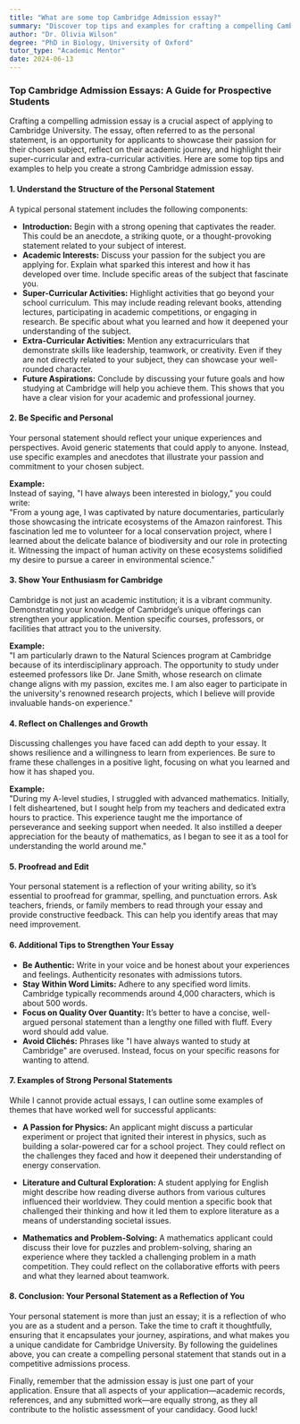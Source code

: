 ```yaml
---
title: "What are some top Cambridge Admission essay?"
summary: "Discover top tips and examples for crafting a compelling Cambridge admission essay to showcase your passion and academic journey effectively."
author: "Dr. Olivia Wilson"
degree: "PhD in Biology, University of Oxford"
tutor_type: "Academic Mentor"
date: 2024-06-13
---
```


### Top Cambridge Admission Essays: A Guide for Prospective Students

Crafting a compelling admission essay is a crucial aspect of applying to Cambridge University. The essay, often referred to as the personal statement, is an opportunity for applicants to showcase their passion for their chosen subject, reflect on their academic journey, and highlight their super-curricular and extra-curricular activities. Here are some top tips and examples to help you create a strong Cambridge admission essay.

#### 1. Understand the Structure of the Personal Statement

A typical personal statement includes the following components:

- **Introduction:** Begin with a strong opening that captivates the reader. This could be an anecdote, a striking quote, or a thought-provoking statement related to your subject of interest.
- **Academic Interests:** Discuss your passion for the subject you are applying for. Explain what sparked this interest and how it has developed over time. Include specific areas of the subject that fascinate you.
- **Super-Curricular Activities:** Highlight activities that go beyond your school curriculum. This may include reading relevant books, attending lectures, participating in academic competitions, or engaging in research. Be specific about what you learned and how it deepened your understanding of the subject.
- **Extra-Curricular Activities:** Mention any extracurriculars that demonstrate skills like leadership, teamwork, or creativity. Even if they are not directly related to your subject, they can showcase your well-rounded character.
- **Future Aspirations:** Conclude by discussing your future goals and how studying at Cambridge will help you achieve them. This shows that you have a clear vision for your academic and professional journey.

#### 2. Be Specific and Personal

Your personal statement should reflect your unique experiences and perspectives. Avoid generic statements that could apply to anyone. Instead, use specific examples and anecdotes that illustrate your passion and commitment to your chosen subject.

**Example:**  
Instead of saying, "I have always been interested in biology," you could write:  
"From a young age, I was captivated by nature documentaries, particularly those showcasing the intricate ecosystems of the Amazon rainforest. This fascination led me to volunteer for a local conservation project, where I learned about the delicate balance of biodiversity and our role in protecting it. Witnessing the impact of human activity on these ecosystems solidified my desire to pursue a career in environmental science."

#### 3. Show Your Enthusiasm for Cambridge

Cambridge is not just an academic institution; it is a vibrant community. Demonstrating your knowledge of Cambridge’s unique offerings can strengthen your application. Mention specific courses, professors, or facilities that attract you to the university.

**Example:**  
"I am particularly drawn to the Natural Sciences program at Cambridge because of its interdisciplinary approach. The opportunity to study under esteemed professors like Dr. Jane Smith, whose research on climate change aligns with my passion, excites me. I am also eager to participate in the university's renowned research projects, which I believe will provide invaluable hands-on experience."

#### 4. Reflect on Challenges and Growth

Discussing challenges you have faced can add depth to your essay. It shows resilience and a willingness to learn from experiences. Be sure to frame these challenges in a positive light, focusing on what you learned and how it has shaped you.

**Example:**  
"During my A-level studies, I struggled with advanced mathematics. Initially, I felt disheartened, but I sought help from my teachers and dedicated extra hours to practice. This experience taught me the importance of perseverance and seeking support when needed. It also instilled a deeper appreciation for the beauty of mathematics, as I began to see it as a tool for understanding the world around me."

#### 5. Proofread and Edit

Your personal statement is a reflection of your writing ability, so it’s essential to proofread for grammar, spelling, and punctuation errors. Ask teachers, friends, or family members to read through your essay and provide constructive feedback. This can help you identify areas that may need improvement.

#### 6. Additional Tips to Strengthen Your Essay

- **Be Authentic:** Write in your voice and be honest about your experiences and feelings. Authenticity resonates with admissions tutors.
- **Stay Within Word Limits:** Adhere to any specified word limits. Cambridge typically recommends around 4,000 characters, which is about 500 words.
- **Focus on Quality Over Quantity:** It’s better to have a concise, well-argued personal statement than a lengthy one filled with fluff. Every word should add value.
- **Avoid Clichés:** Phrases like "I have always wanted to study at Cambridge" are overused. Instead, focus on your specific reasons for wanting to attend.

#### 7. Examples of Strong Personal Statements

While I cannot provide actual essays, I can outline some examples of themes that have worked well for successful applicants:

- **A Passion for Physics:** An applicant might discuss a particular experiment or project that ignited their interest in physics, such as building a solar-powered car for a school project. They could reflect on the challenges they faced and how it deepened their understanding of energy conservation.
  
- **Literature and Cultural Exploration:** A student applying for English might describe how reading diverse authors from various cultures influenced their worldview. They could mention a specific book that challenged their thinking and how it led them to explore literature as a means of understanding societal issues.

- **Mathematics and Problem-Solving:** A mathematics applicant could discuss their love for puzzles and problem-solving, sharing an experience where they tackled a challenging problem in a math competition. They could reflect on the collaborative efforts with peers and what they learned about teamwork.

#### 8. Conclusion: Your Personal Statement as a Reflection of You

Your personal statement is more than just an essay; it is a reflection of who you are as a student and a person. Take the time to craft it thoughtfully, ensuring that it encapsulates your journey, aspirations, and what makes you a unique candidate for Cambridge University. By following the guidelines above, you can create a compelling personal statement that stands out in a competitive admissions process.

Finally, remember that the admission essay is just one part of your application. Ensure that all aspects of your application—academic records, references, and any submitted work—are equally strong, as they all contribute to the holistic assessment of your candidacy. Good luck!
    